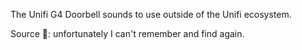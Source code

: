 The Unifi G4 Doorbell sounds to use outside of the Unifi ecosystem.

Source :bookmark:: unfortunately I can't remember and find again.
